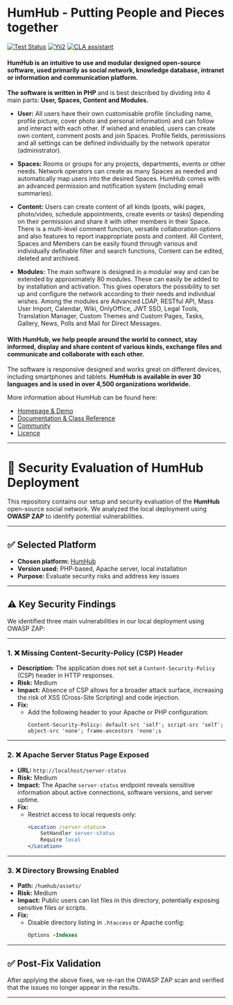HumHub - Putting People and Pieces together
===========================

[![Test Status](https://github.com/humhub/humhub/workflows/PHP%20Codeception%20Tests/badge.svg)](https://github.com/humhub/humhub/actions)
[![Yii2](https://img.shields.io/badge/Powered_by-Yii_Framework-green.svg?style=flat)](http://www.yiiframework.com/)
[![CLA assistant](https://cla-assistant.io/readme/badge/humhub/humhub)](https://cla-assistant.io/humhub/humhub)

#### **HumHub is an intuitive to use and modular designed open-source software**, used primarily as social network, knowledge database, intranet or information and communication platform.

**The software is written in PHP** and is best described by dividing into 4 main parts: **User, Spaces, Content and Modules.**

- **User:** All users have their own customisable profile (including name, profile picture, cover photo and personal information) and can follow and interact with each other. If wished and enabled, users can create own content, comment posts and join Spaces. Profile fields, permissions and all settings can be defined individually by the network operator (administrator).

- **Spaces:** Rooms or groups for any projects, departments, events or other needs. Network operators can create as many Spaces as needed and automatically map users into the desired Spaces. HumHub comes with an advanced permission and notification system (including email summaries).

- **Content:** Users can create content of all kinds (posts, wiki pages, photo/video, schedule appointments, create events or tasks) depending on their permission and share it with other members in their Space. There is a multi-level comment function, versatile collaboration options and also features to report inappropriate posts and content. All Content, Spaces and Members can be easily found through various and individually definable filter and search functions, Content can be edited, deleted and archived.

- **Modules:** The main software is designed in a modular way and can be extended by approximately 80 modules. These can easily be added to by installation and activation. This gives operators the possibility to set up and configure the network according to their needs and individual wishes. Among the modules are Advanced LDAP, RESTful API, Mass User Import, Calendar, Wiki, OnlyOffice, JWT SSO, Legal Tools, Translation Manager, Custom Themes and Custom Pages, Tasks, Gallery, News, Polls and Mail for Direct Messages.

#### With HumHub, we help people around the world to connect, stay informed, display and share content of various kinds, exchange files and communicate and collaborate with each other.

The software is responsive designed and works great on different devices, including smartphones and tablets. **HumHub is available in over 30 languages and is used in over 4,500 organizations worldwide.**

More information about HumHub can be found here:

-	[Homepage & Demo](http://www.humhub.org/)
-	[Documentation & Class Reference](http://docs.humhub.org/)
-	[Community](http://community.humhub.com/)
-	[Licence](https://www.humhub.com/licences)

---

# 🔐 Security Evaluation of HumHub Deployment

This repository contains our setup and security evaluation of the **HumHub** open-source social network. We analyzed the local deployment using **OWASP ZAP** to identify potential vulnerabilities.

---

## ✅ Selected Platform

- **Chosen platform:** [HumHub](https://www.humhub.com/)
- **Version used:** PHP-based, Apache server, local installation
- **Purpose:** Evaluate security risks and address key issues

---

## ⚠️ Key Security Findings

We identified three main vulnerabilities in our local deployment using OWASP ZAP:

---

### 1. ❌ Missing Content-Security-Policy (CSP) Header

- **Description:** The application does not set a `Content-Security-Policy` (CSP) header in HTTP responses.
- **Risk:** Medium
- **Impact:** Absence of CSP allows for a broader attack surface, increasing the risk of XSS (Cross-Site Scripting) and code injection.
- **Fix:**
  - Add the following header to your Apache or PHP configuration:
    ```http
    Content-Security-Policy: default-src 'self'; script-src 'self'; object-src 'none'; frame-ancestors 'none';s
    ```

---

### 2. ❌ Apache Server Status Page Exposed

- **URL:** `http://localhost/server-status`
- **Risk:** Medium
- **Impact:** The Apache `server-status` endpoint reveals sensitive information about active connections, software versions, and server uptime.
- **Fix:**
  - Restrict access to local requests only:
    ```apache
    <Location /server-status>
        SetHandler server-status
        Require local
    </Location>
    ```

---

### 3. ❌ Directory Browsing Enabled

- **Path:** `/humhub/assets/`
- **Risk:** Medium
- **Impact:** Public users can list files in this directory, potentially exposing sensitive files or scripts.
- **Fix:**
  - Disable directory listing in `.htaccess` or Apache config:
    ```apache
    Options -Indexes
    ```

---

## ✅ Post-Fix Validation

After applying the above fixes, we re-ran the OWASP ZAP scan and verified that the issues no longer appear in the results.

---

